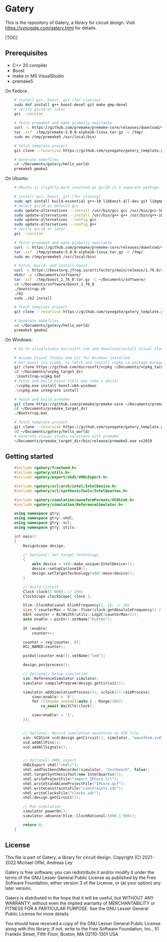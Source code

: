 # Gatery

This is the repository of Gatery, a library for circuit design. Visit https://synogate.com/gatery.html for details.

[TOC]

## Prerequisites

- C++ 20 compiler
- Boost
- make or MS VisualStudio
- premake5

On Fedora: 

```bash
	# install gcc, boost, git (for cloning)
	sudo dnf install g++ boost-devel git make gmp-devel
	# verify gcc10 or later
	gcc --version

	# fetch premake5 and make globally available
	curl -L https://github.com/premake/premake-core/releases/download/v5.0.0-alpha16/premake-5.0.0-alpha16-linux.tar.gz > /tmp/premake-5.0.0-alpha16-linux.tar.gz
	tar -zxf  /tmp/premake-5.0.0-alpha16-linux.tar.gz -C /tmp/
	sudo mv /tmp/premake5 /usr/local/bin/

	# fetch template project
	git clone --recursive https://github.com/synogate/gatery_template.git ~/Documents/gatery/hello_world/

	# Generate makefiles
	cd ~/Documents/gatery/hello_world/
	premake5 gmake2
```

On Ubuntu:

```bash
	# Ubuntu is slightly more involved as gcc10 is a separate package. Also boost needs to be build from scratch since the repository version is not compatible with c++20.

	# install gcc, boost, git (for cloning)
	sudo apt install build-essential g++-10 libboost-all-dev git libgmp-dev
	# Select gcc10 as default gcc
	sudo update-alternatives --install /usr/bin/gcc gcc /usr/bin/gcc-10 10
	sudo update-alternatives --install /usr/bin/g++ g++ /usr/bin/g++-10 10
	sudo update-alternatives --config gcc
	sudo update-alternatives --config g++
	# verify gcc10 or later
	gcc --version

	# fetch premake5 and make globally available
	curl -L https://github.com/premake/premake-core/releases/download/v5.0.0-alpha16/premake-5.0.0-alpha16-linux.tar.gz > /tmp/premake-5.0.0-alpha16-linux.tar.gz
	tar -zxf  /tmp/premake-5.0.0-alpha16-linux.tar.gz -C /tmp/
	sudo mv /tmp/premake5 /usr/local/bin/

	# Fetch, build, and install boost
	curl -L https://boostorg.jfrog.io/artifactory/main/release/1.76.0/source/boost_1_76_0.tar.gz > /tmp/boost_1_76_0.tar.gz
	mkdir -p ~/Documents/software/
	tar -zxf  /tmp/boost_1_76_0.tar.gz -C ~/Documents/software/
	cd ~/Documents/software/boost_1_76_0
	./bootstrap.sh
	./b2
	sudo ./b2 install

	# fetch template project
	git clone --recursive https://github.com/synogate/gatery_template.git ~/Documents/gatery/hello_world/

	# Generate makefiles
	cd ~/Documents/gatery/hello_world/
	premake5 gmake2
```

On Windows:

```bash
	# Go to visualstudio.microsoft.com and download/install Visual Studio with the packages for C++ development and Git for Windows. Also install from individual components "MSVC v142 - VS 2019 C++ x84/x86 build tools (v.14.28 - 16.8)".

	# Assume Visual Studio and Git for Windows installed
	# Get boost via vcpkg, so fetch and install vcpkg (a package manager)
	git clone https://github.com/microsoft/vcpkg ~/Documents/vcpkg_target_dir
	cd ~/Documents/vcpkg_target_dir
	.\bootstrap-vcpkg.bat
	# Fetch and build boost (this may take a while)
	.\vcpkg.exe install boost:x64-windows
	.\vcpkg.exe integrate install

	# Fetch and build premake
	git clone https://github.com/premake/premake-core ~/Documents/premake_target_dir
	cd ~/Documents/premake_target_dir
	./Bootstrap.bat

	# fetch template project
	git clone --recursive https://github.com/synogate/gatery_template.git ~/Documents/gatery/hello_world/
	cd ~/Documents/gatery/hello_world/
	# Generate visual studio solutions with premake
	~/Documents/premake_target_dir/bin/release/premake5.exe vs2019
```

## Getting started

````cpp
	#include <gatery/frontend.h>
	#include <gatery/utils.h>
	#include <gatery/export/vhdl/VHDLExport.h>

	#include <gatery/scl/arch/intel/IntelDevice.h>
	#include <gatery/scl/synthesisTools/IntelQuartus.h>

	#include <gatery/simulation/waveformFormats/VCDSink.h>
	#include <gatery/simulation/ReferenceSimulator.h>

	using namespace gtry;
	using namespace gtry::vhdl;
	using namespace gtry::scl;
	using namespace gtry::utils; 

	int main()
	{
		DesignScope design;

		// Optional: Set target technology
		{
			auto device = std::make_unique<IntelDevice>();
			device->setupCyclone10();
			design.setTargetTechnology(std::move(device));
		}

		// Build circuit
		Clock clock{1'000}; // 1KHz
		ClockScope clockScope{ clock };

		hlim::ClockRational blinkFrequency{1, 1}; // 1Hz
		size_t counterMax = hlim::floor(clock.getAbsoluteFrequency() / blinkFrequency);
		UInt counter = BitWidth(utils::Log2C(counterMax+1));
		auto enable = pinIn().setName("button");
		
		IF (enable)
			counter++;

		counter = reg(counter, 0);
		HCL_NAMED(counter);

		pinOut(counter.msb()).setName("led");

	    design.postprocess();

		// Optional: Setup simulation
		sim::ReferenceSimulator simulator;
		simulator.compileProgram(design.getCircuit());

		simulator.addSimulationProcess([=, &clock]()->SimProcess{
			simu(enable) = '0';
			for ([[maybe_unused]]auto i : Range(300))
				co_await WaitClk(clock);

			simu(enable) = '1';
		});


		// Optional: Record simulation waveforms as VCD file
		sim::VCDSink vcd(design.getCircuit(), simulator, "waveform.vcd");
		vcd.addAllPins();
		vcd.addAllSignals();


		// Optional: VHDL export
		VHDLExport vhdl("vhdl/");
		vhdl.addTestbenchRecorder(simulator, "testbench", false);
		vhdl.targetSynthesisTool(new IntelQuartus());
		vhdl.writeProjectFile("import_IPCore.tcl");
		vhdl.writeStandAloneProjectFile("IPCore.qsf");
		vhdl.writeConstraintsFile("constraints.sdc");
		vhdl.writeClocksFile("clocks.sdc");
		vhdl(design.getCircuit());

		// Run simulation
		simulator.powerOn();
		simulator.advance(hlim::ClockRational(5000,1'000));

	    return 0;
	}
````


## License

This file is part of Gatery, a library for circuit design.
Copyright (C) 2021-2022 Michael Offel, Andreas Ley

Gatery is free software; you can redistribute it and/or
modify it under the terms of the GNU Lesser General Public
License as published by the Free Software Foundation; either
version 3 of the License, or (at your option) any later version.

Gatery is distributed in the hope that it will be useful,
but WITHOUT ANY WARRANTY; without even the implied warranty of
MERCHANTABILITY or FITNESS FOR A PARTICULAR PURPOSE.  See the GNU
Lesser General Public License for more details.

You should have received a copy of the GNU Lesser General Public
License along with this library; if not, write to the Free Software
Foundation, Inc., 51 Franklin Street, Fifth Floor, Boston, MA  02110-1301  USA
